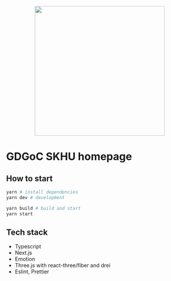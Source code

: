 <div align="center">
  <img src="https://github.com/user-attachments/assets/d42c3ca7-5b1d-41e0-91cc-a5957feb5b7c" width="350" />
</div>

# GDGoC SKHU homepage

</div>

## How to start

```bash
yarn # install dependencies
yarn dev # development

yarn build # build and start
yarn start
```

## Tech stack

- Typescript
- Next.js
- Emotion
- Three.js with react-three/fiber and drei
- Eslint, Prettier
